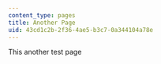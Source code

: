 ```yaml
---
content_type: pages
title: Another Page
uid: 43cd1c2b-2f36-4ae5-b3c7-0a344104a78e
---
```

This another test page